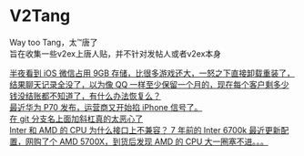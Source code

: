 # V2Tang
Way too Tang，太™唐了  
旨在收集一些v2ex上唐人贴，并不针对发帖人或者v2ex本身

[半夜看到 iOS 微信占用 9GB 存储，比很多游戏还大，一怒之下直接卸载重装了，结果聊天记录全没了，以为像 QQ 一样至少保留一个月的，现在每个客户剩多少钱没结账都不知道了，有什么办法恢复么？](src/1038243.md)  
[最近华为 P70 发布，运营商又开始掐 iPhone 信号了。](src/1036266.md)  
[在 git 分支名上面加斜杠真的太恶心了](src/1035964.md)  
[Inter 和 AMD 的 CPU 为什么接口上不兼容？ 7 年前的 Inter 6700k 最近更新配置，网购了个 AMD 5700X，到货后发现 AMD 的 CPU 大一圈塞不进。。。](src/1035131.md)  